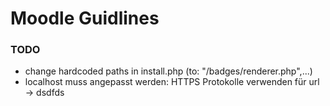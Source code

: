 # Moodle Guidlines

### TODO

- change hardcoded paths in install.php (to: "/badges/renderer.php",...)
- localhost muss angepasst werden: HTTPS Protokolle verwenden für url
  &rarr; dsdfds
